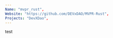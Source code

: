 ```yaml
---
Name: "mvpr_rust",
Website: "https://github.com/DEVxDAO/MVPR-Rust",
Projects: "DevXDao",
---
```

<!--lang:en--> 
test
<!--lang:es--] 
test
<!--lang:de--] 
test
<!--lang:fr--] 
test
<!--lang:pl--] 
test
<!--lang:uk--] 
test
[!--lang:*-->  
